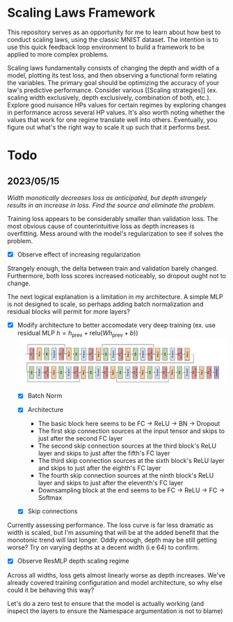 # Scaling Laws Framework

This repository serves as an opportunity for me to learn about how best to conduct scaling laws, using the classic MNIST dataset. The intention is to use this quick feedback loop environment to build a framework to be applied to more complex problems. 

Scaling laws fundamentally consists of changing the depth and width of a model, plotting its test loss, and then observing a functional form relating the variables. The primary goal should be optimizing the accuracy of your law's predictive performance. Consider various [[Scaling strategies]] (ex. scaling width exclusively, depth exclusively, combination of both, etc.). Explore good nuisance HPs values for certain regimes by exploring changes in performance across several HP values. It's also worth noting whether the values that work for one regime translate well into others. Eventually, you figure out what's the right way to scale it up such that it performs best.

# Todo
## 2023/05/15

*Width monotically decreases loss as anticipated, but depth strangely results in an increase in loss. Find the source and eliminate the problem.*

Training loss appears to be considerably smaller than validation loss. The most obvious cause of counterintuitive loss as depth increases is overfitting. Mess around with the model's regularization to see if solves the problem.

- [x] Observe effect of increasing regularization

Strangely enough, the delta between train and validation barely changed. Furthermore, both loss scores increased noticeably, so dropout ought not to change.

The next logical explanation is a limitation in my architecture. A simple MLP is not designed to scale, so perhaps adding batch normalization and residual blocks will permit for more layers? 

- [x] Modify architecture to better accomodate very deep training (ex. use residual MLP $h = h_{\text{prev}} + \text{relu}(Wh_{\text{prev}} + b)$)
![architecture](attachments/2023-05-18-16-49-52.png)
  - [x] Batch Norm
  - [x] Architecture

    - The basic block here seems to be FC -> ReLU -> BN -> Dropout
    - The first skip connection sources at the input tensor and skips to just after the second FC layer
    - The second skip connection sources at the third block's ReLU layer and skips to just after the fifth's FC layer
    - The third skip connection sources at the sixth block's ReLU layer and skips to just after the eighth's FC layer
    - The fourth skip connection sources at the ninth block's ReLU layer and skips to just after the eleventh's FC layer
    - Downsampling block at the end seems to be FC -> ReLU -> FC -> Softmax

  - [x] Skip connections
  

Currently assessing performance. The loss curve is far less dramatic as width is scaled, but I'm assuming that will be at the added benefit that the monotonic trend will last longer. Oddly enough, depth may be still getting worse? Try on varying depths at a decent width (i.e 64) to confirm.

- [x] Observe ResMLP depth scaling regime

Across all widths, loss gets almost linearly worse as depth increases. We've already covered training configuration and model architecture, so why else could it be behaving this way?

Let's do a zero test to ensure that the model is actually working (and inspect the layers to ensure the Namespace argumentation is not to blame)